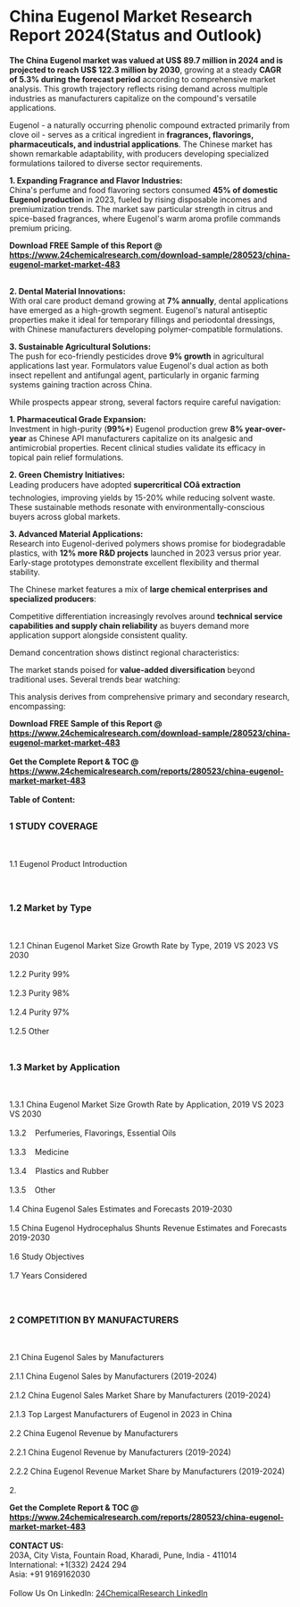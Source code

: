 <h1>China Eugenol Market Research Report 2024(Status and Outlook)</h1><p><strong>The China Eugenol market was valued at US$ 89.7 million in 2024 and is projected to reach US$ 122.3 million by 2030</strong>, growing at a steady <strong>CAGR of 5.3% during the forecast period</strong> according to comprehensive market analysis. This growth trajectory reflects rising demand across multiple industries as manufacturers capitalize on the compound's versatile applications.</p><p>Eugenol - a naturally occurring phenolic compound extracted primarily from clove oil - serves as a critical ingredient in <strong>fragrances, flavorings, pharmaceuticals, and industrial applications</strong>. The Chinese market has shown remarkable adaptability, with producers developing specialized formulations tailored to diverse sector requirements.</p><p><strong>1. Expanding Fragrance and Flavor Industries:</strong><br>
China's perfume and food flavoring sectors consumed <strong>45% of domestic Eugenol production</strong> in 2023, fueled by rising disposable incomes and premiumization trends. The market saw particular strength in citrus and spice-based fragrances, where Eugenol's warm aroma profile commands premium pricing.</p><div><b>Download FREE Sample of this Report @ 
            <a href="https://www.24chemicalresearch.com/download-sample/280523/china-eugenol-market-market-483">
            https://www.24chemicalresearch.com/download-sample/280523/china-eugenol-market-market-483</a></b></div><br><p><strong>2. Dental Material Innovations:</strong><br>
With oral care product demand growing at <strong>7% annually</strong>, dental applications have emerged as a high-growth segment. Eugenol's natural antiseptic properties make it ideal for temporary fillings and periodontal dressings, with Chinese manufacturers developing polymer-compatible formulations.</p><p><strong>3. Sustainable Agricultural Solutions:</strong><br>
The push for eco-friendly pesticides drove <strong>9% growth</strong> in agricultural applications last year. Formulators value Eugenol's dual action as both insect repellent and antifungal agent, particularly in organic farming systems gaining traction across China.</p><p>While prospects appear strong, several factors require careful navigation:</p><p><strong>1. Pharmaceutical Grade Expansion:</strong><br>
Investment in high-purity (<strong>99%+</strong>) Eugenol production grew <strong>8% year-over-year</strong> as Chinese API manufacturers capitalize on its analgesic and antimicrobial properties. Recent clinical studies validate its efficacy in topical pain relief formulations.</p><p><strong>2. Green Chemistry Initiatives:</strong><br>
Leading producers have adopted <strong>supercritical COâ extraction</strong> technologies, improving yields by 15-20% while reducing solvent waste. These sustainable methods resonate with environmentally-conscious buyers across global markets.</p><p><strong>3. Advanced Material Applications:</strong><br>
Research into Eugenol-derived polymers shows promise for biodegradable plastics, with <strong>12% more R&amp;D projects</strong> launched in 2023 versus prior year. Early-stage prototypes demonstrate excellent flexibility and thermal stability.</p><p>The Chinese market features a mix of <strong>large chemical enterprises and specialized producers</strong>:</p><p>Competitive differentiation increasingly revolves around <strong>technical service capabilities and supply chain reliability</strong> as buyers demand more application support alongside consistent quality.</p><p>Demand concentration shows distinct regional characteristics:</p><p>The market stands poised for <strong>value-added diversification</strong> beyond traditional uses. Several trends bear watching:</p><p>This analysis derives from comprehensive primary and secondary research, encompassing:</p><div><b>Download FREE Sample of this Report @ 
            <a href="https://www.24chemicalresearch.com/download-sample/280523/china-eugenol-market-market-483">
            https://www.24chemicalresearch.com/download-sample/280523/china-eugenol-market-market-483</a></b></div><br><div><b>Get the Complete Report & TOC @ 
            <a href="https://www.24chemicalresearch.com/reports/280523/china-eugenol-market-market-483">
            https://www.24chemicalresearch.com/reports/280523/china-eugenol-market-market-483</a></b></div><br>
            <b>Table of Content:</b><p><h2><span style="font-size:16px"><strong>1 STUDY COVERAGE</strong></span></h2><br />
<p>1.1 Eugenol Product Introduction</p><br />
<h2><span style="font-size:16px"><strong>1.2 Market by Type</strong></span></h2><br />
<p>1.2.1 Chinan Eugenol Market Size Growth Rate by Type, 2019 VS 2023 VS 2030<br /><br />
1.2.2 Purity 99%&nbsp;&nbsp; &nbsp;<br /><br />
1.2.3 Purity 98%<br /><br />
1.2.4 Purity 97%<br /><br />
1.2.5 Other<br /><br />
<h2><span style="font-size:16px"><strong>1.3 Market by Application</strong></span></h2><br />
<p>1.3.1 China Eugenol Market Size Growth Rate by Application, 2019 VS 2023 VS 2030<br /><br />
1.3.2&nbsp;&nbsp; &nbsp;Perfumeries, Flavorings, Essential Oils<br /><br />
1.3.3&nbsp;&nbsp; &nbsp;Medicine<br /><br />
1.3.4&nbsp;&nbsp; &nbsp;Plastics and Rubber<br /><br />
1.3.5&nbsp;&nbsp; &nbsp;Other<br /><br />
1.4 China Eugenol Sales Estimates and Forecasts 2019-2030<br /><br />
1.5 China Eugenol Hydrocephalus Shunts Revenue Estimates and Forecasts 2019-2030<br /><br />
1.6 Study Objectives<br /><br />
1.7 Years Considered</p><br />
<h2><span style="font-size:16px"><strong>2 COMPETITION BY MANUFACTURERS</strong></span></h2><br />
<p>2.1 China Eugenol Sales by Manufacturers<br /><br />
2.1.1 China Eugenol Sales by Manufacturers (2019-2024)<br /><br />
2.1.2 China Eugenol Sales Market Share by Manufacturers (2019-2024)<br /><br />
2.1.3 Top Largest Manufacturers of Eugenol in 2023 in China<br /><br />
2.2 China Eugenol Revenue by Manufacturers<br /><br />
2.2.1 China Eugenol Revenue by Manufacturers (2019-2024)<br /><br />
2.2.2 China Eugenol Revenue Market Share by Manufacturers (2019-2024)<br /><br />
2.</p><div><b>Get the Complete Report & TOC @ 
            <a href="https://www.24chemicalresearch.com/reports/280523/china-eugenol-market-market-483">
            https://www.24chemicalresearch.com/reports/280523/china-eugenol-market-market-483</a></b></div><br><b>CONTACT US:</b><br>
            203A, City Vista, Fountain Road, Kharadi, Pune, India - 411014<br>
            International: +1(332) 2424 294<br>
            Asia: +91 9169162030 <br><br>
            Follow Us On LinkedIn: <a href="https://www.linkedin.com/company/24chemicalresearch/">24ChemicalResearch LinkedIn</a>